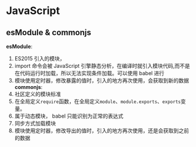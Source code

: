 # JavaScript

## esModule & commonjs

**esModule**:

1. ES2015 引入的模块，
2. import 命令会被 JavaScript 引擎静态分析，在编译时就引入模块代码,而不是在代码运行时加载，所以无法实现条件加载。可以使用 babel 进行
3. 模块使用定时器，修改暴露的值时，引入的地方再次使用，会获取到新的数据
   **commonjs**:
4. 社区定义的模块标准
5. 在全局定义`require`函数，在全局定义`module`、`module.exports`、`exports`变量。
6. 属于动态模块， babel 只能识别为正常的表达式
7. 同步方式加载模块
8. 模块使用定时器，修改导出的值时，引入的地方再次使用，还是会获取到之前的数据
